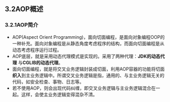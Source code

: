 ## 3.2AOP概述
### 3.2.1AOP简介
* AOP(Aspect Orient Programming)，面向切面编程，是面向对象编程OOP的一种补充。面向对象编程是从静态角度考虑程序的结构，而面向切面编程是从动态考虑程序运行过程。
* AOP底层，就是采用动态代理模式是实现的。采用了两种代理：**JDK的动态代理** 与**CGLIB的动态代理**。
* 面向切面编程，就是将交叉业务逻辑封装成切面，利用AOP容器的功能将切面**织入**到主业务逻辑中。所谓交叉业务逻辑是指，通用的、与主业务逻辑无关的代码，如安全检查、事物、日志等。
* 若不使用AOP，则会出现代码纠缠，即交叉业务逻辑与主业务逻辑混合在一起。这样，会使主业务逻辑变得混杂不清。
